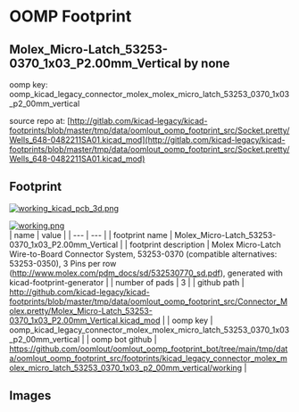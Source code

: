 # OOMP Footprint  
## Molex_Micro-Latch_53253-0370_1x03_P2.00mm_Vertical  by none  
  
oomp key: oomp_kicad_legacy_connector_molex_molex_micro_latch_53253_0370_1x03_p2_00mm_vertical  
  
source repo at: [http://gitlab.com/kicad-legacy/kicad-footprints/blob/master/tmp/data/oomlout_oomp_footprint_src/Socket.pretty/Wells_648-0482211SA01.kicad_mod](http://gitlab.com/kicad-legacy/kicad-footprints/blob/master/tmp/data/oomlout_oomp_footprint_src/Socket.pretty/Wells_648-0482211SA01.kicad_mod)  
## Footprint  
  
[![working_kicad_pcb_3d.png](working_kicad_pcb_3d_600.png)](working_kicad_pcb_3d.png)  
  
[![working.png](working_600.png)](working.png)  
| name | value | 
| --- | --- | 
| footprint name | Molex_Micro-Latch_53253-0370_1x03_P2.00mm_Vertical | 
| footprint description | Molex Micro-Latch Wire-to-Board Connector System, 53253-0370 (compatible alternatives: 53253-0350), 3 Pins per row (http://www.molex.com/pdm_docs/sd/532530770_sd.pdf), generated with kicad-footprint-generator | 
| number of pads | 3 | 
| github path | http://github.com/kicad-legacy/kicad-footprints/blob/master/tmp/data/oomlout_oomp_footprint_src/Connector_Molex.pretty/Molex_Micro-Latch_53253-0370_1x03_P2.00mm_Vertical.kicad_mod | 
| oomp key | oomp_kicad_legacy_connector_molex_molex_micro_latch_53253_0370_1x03_p2_00mm_vertical | 
| oomp bot github | https://github.com/oomlout/oomlout_oomp_footprint_bot/tree/main/tmp/data/oomlout_oomp_footprint_src/footprints/kicad_legacy_connector_molex_molex_micro_latch_53253_0370_1x03_p2_00mm_vertical/working | 
## Images  
